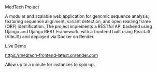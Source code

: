 MedTech Project

A modular and scalable web application for genomic sequence analysis, featuring sequence alignment, variant detection, and open reading frame (ORF) identification. The project implements a RESTful API backend using Django and Django REST Framework, with a frontend built using ReactJS (ViteJS) and deployed via Docker on Render.

Live Demo

https://medtech-frontend-latest.onrender.com

Allow up to a minute for instances to spin up.